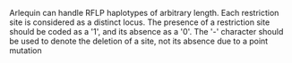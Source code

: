 Arlequin can handle RFLP haplotypes of arbitrary length. Each restriction site is considered as a distinct locus. The presence of a restriction site should be coded as a '1', and its absence as a '0'. The '-' character should be used to denote the deletion of a site, not its absence due to a point mutation
